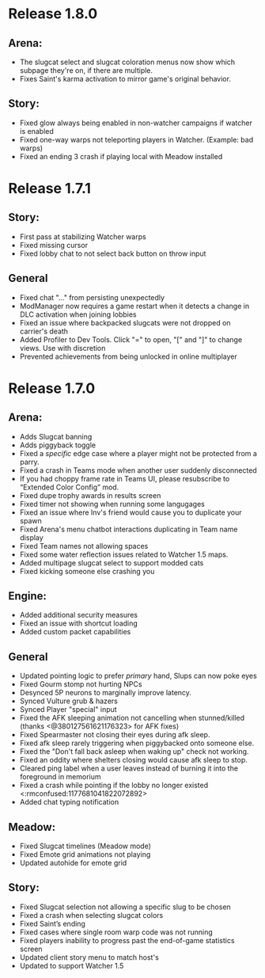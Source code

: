 # Release 1.8.0
## Arena:
- The slugcat select and slugcat coloration menus now show which subpage they're on, if there are multiple.
- Fixes Saint's karma activation to mirror game's original behavior.
## Story:
- Fixed glow always being enabled in non-watcher campaigns if watcher is enabled
- Fixed one-way warps not teleporting players in Watcher. (Example: bad warps)
- Fixed an ending 3 crash if playing local with Meadow installed


# Release 1.7.1
## Story:
- First pass at stabilizing Watcher warps
- Fixed missing cursor 
- Fixed lobby chat to not select back button on throw input

## General
- Fixed chat "..." from persisting unexpectedly
- ModManager now requires a game restart when it detects a change in DLC activation when joining lobbies
- Fixed an issue where backpacked slugcats were not dropped on carrier's death
- Added Profiler to Dev Tools. Click "=" to open, "[" and "]" to change views. Use with discretion
- Prevented achievements from being unlocked in online multiplayer


# Release 1.7.0

## Arena:
- Adds Slugcat banning 
- Adds piggyback toggle
- Fixed a *specific* edge case where a player might not be protected from a parry.
- Fixed a crash in Teams mode when another user suddenly disconnected 
- If you had choppy frame rate in Teams UI, please resubscribe to  “Extended Color Config” mod. 
- Fixed dupe trophy awards in results screen 
- Fixed timer not showing when running some langugages
- Fixed an issue where Inv's friend would cause you to duplicate your spawn
- Fixed Arena's menu chatbot interactions duplicating in Team name display
- Fixed Team names not allowing spaces
- Fixed some water reflection issues related to Watcher 1.5 maps.
- Added multipage slugcat select to support modded cats
- Fixed kicking someone else crashing you

## Engine:
- Added additional security measures 
- Fixed an issue with shortcut loading 
- Added custom packet capabilities 


## General
- Updated pointing logic to prefer *primary* hand, Slups can now poke eyes
- Fixed Gourm stomp not hurting NPCs
- Desynced 5P neurons to marginally improve latency. 
- Synced Vulture grub & hazers  
- Synced Player "special" input 
- Fixed the AFK sleeping animation not cancelling when stunned/killed (thanks <@380127561621176323> for AFK fixes)
- Fixed Spearmaster not closing their eyes during afk sleep.
- Fixed afk sleep rarely triggering when piggybacked onto someone else. 
- Fixed the "Don't fall back asleep when waking up" check not working.
- Fixed an oddity where shelters closing would cause afk sleep to stop.
- Cleared ping label when a user leaves instead of burning it into the foreground in memorium
- Fixed a crash while pointing if the lobby no longer existed <:rmconfused:1177681041822072892>
- Added chat typing notification


## Meadow:
- Fixed Slugcat timelines (Meadow mode)
- Fixed Emote grid animations not playing 
- Updated autohide for emote grid


## Story:
- Fixed Slugcat selection not allowing a specific slug to be chosen 
- Fixed a crash when selecting slugcat colors
- Fixed Saint’s ending 
- Fixed cases where single room warp code  was not running 
- Fixed players inability to progress past the end-of-game statistics screen
- Updated client story menu to match host's
- Updated to support Watcher 1.5
